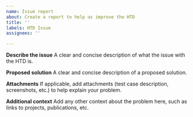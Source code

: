 ```yaml
---
name: Issue report
about: Create a report to help us improve the HTD
title: ''
labels: HTD Issue
assignees: ''

---
```


**Describe the issue**
A clear and concise description of what the issue with the HTD is.

**Proposed solution**
A clear and concise description of a proposed solution.

**Attachments**
If applicable, add attachments (test case description, screenshots, etc.) to help explain your problem.

**Additional context**
Add any other context about the problem here, such as links to projects, publications, etc.
